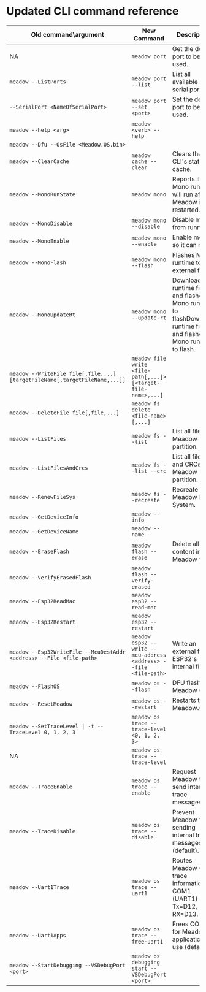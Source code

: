 # Updated CLI command reference

| Old command\argument | New Command | Description |
| ---         | ---         | ---         |
| NA          | `meadow port` | Get the device port to be used. |
| `meadow --ListPorts` | `meadow port --list` | List all available local serial ports. |
| `--SerialPort <NameOfSerialPort>` | `meadow port --set <port>` | Set the device port to be used. |
| `meadow --help <arg>` | `meadow <verb> --help` | |
| `meadow --Dfu --OsFile <Meadow.OS.bin>` | | |
| `meadow --ClearCache` | `meadow cache --clear` | Clears the CLI's state cache. |
| `meadow --MonoRunState` | `meadow mono` | Reports if the Mono runtime will run after Meadow is restarted. |
| `meadow --MonoDisable` | `meadow mono --disable` | Disable mono from running. |
| `meadow --MonoEnable` | `meadow mono --enable` | Enable mono so it can run. |
| `meadow --MonoFlash` | `meadow mono --flash` | Flashes Mono runtime to the external flash. |
| `meadow --MonoUpdateRt` | `meadow mono --update-rt` | Download runtime files and flashes Mono runtime to flashDownload runtime files and flashes Mono runtime to flash. |
| `meadow --WriteFile file[,file,...] [targetFileName[,targetFileName,...]]` | `meadow file write <file-path[,...]> [<target-file-name>,...]` | |
| `meadow --DeleteFile file[,file,...]` | `meadow fs delete <file-name>[,...]` | |
| `meadow --ListFiles` | `meadow fs --list` | List all files in Meadow partition. |
| `meadow --ListFilesAndCrcs` | `meadow fs --list --crc` | List all files and CRCs in a Meadow partition. |
| `meadow --RenewFileSys` | `meadow fs --recreate` | Recreate the Meadow File System. |
| `meadow --GetDeviceInfo` | `meadow --info` | |
| `meadow --GetDeviceName` | `meadow --name` | |
| `meadow --EraseFlash` | `meadow flash --erase` | Delete all content in Meadow flash. |
| `meadow --VerifyErasedFlash` | `meadow flash --verify-erased` | |
| `meadow --Esp32ReadMac` | `meadow esp32 --read-mac` | |
| `meadow --Esp32Restart` | `meadow esp32 --restart` | |
| `meadow --Esp32WriteFile --McuDestAddr <address> --File <file-path>` | `meadow esp32 --write --mcu-address <address> --file <file-path>` |  Write an external file to ESP32's internal flash. |
| `meadow --FlashOS` | `meadow os --flash` | DFU flash Meadow OS. |
| `meadow --ResetMeadow` | `meadow os --restart` | Restarts the Meadow.OS. |
| `meadow --SetTraceLevel \| -t --TraceLevel 0, 1, 2, 3` | `meadow os trace --trace-level <0, 1, 2, 3>` | |
| NA | `meadow os trace --trace-level` | |
| `meadow --TraceEnable` | `meadow os trace --enable` | Request Meadow to send internal trace messages. |
| `meadow --TraceDisable` | `meadow os trace --disable` | Prevent Meadow from sending internal trace messages (default). |
| `meadow --Uart1Trace` | `meadow os trace --uart1` | Routes Meadow OS trace information to COM1 (UART1) Tx=D12, RX=D13. |
| `meadow --Uart1Apps` | `meadow os trace --free-uart1` | Frees COM1 for Meadow application use (default). |
| `meadow --StartDebugging --VSDebugPort <port>` | `meadow os debugging start --VSDebugPort <port>` | |
